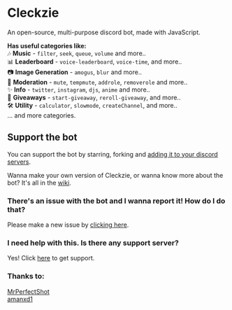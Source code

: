# Cleckzie
An open-source, multi-purpose discord bot, made with JavaScript.


**Has useful categories like:** <br>
🎶 **Music** - `filter`, `seek`, `queue`, `volume` and more.. <br>
📊 **Leaderboard** - `voice-leaderboard`, `voice-time`, and more.. <br>
📷 **Image Generation** - `amogus`, `blur` and more.. <br>
🔨 **Moderation** - `mute`, `tempmute`, `addrole`, `removerole` and more.. <br>
✨ **Info** - `twitter`, `instagram`, `djs`, `anime` and more.. <br>
🎁 **Giveaways** - `start-giveaway`, `reroll-giveaway`, and more.. <br>
🛠 **Utility** - `calculator`, `slowmode`, `createChannel`, and more.. <br>
... and more categories.

## Support the bot
You can support the bot by starring, forking and  [adding it to your discord servers](https://dsc.gg/cleckzie).

Wanna make your own version of Cleckzie, or wanna know more about the bot? It's all in the [wiki](https://github.com/spreehertz/cleckzie/wiki).

### There's an issue with the bot and I wanna report it! How do I do that?

Please make a new issue by [clicking here](https://github.com/SpreeHertz/Cleckzie/issues).

### I need help with this. Is there any support server?
Yes! Click [here](https://discord.gg/KCzWPGJWtk) to get support.

### Thanks to:
[MrPerfectShot](https://github.com/mrperfectshot) <br>
[amanxd1](https://github.com/amanxd1)
